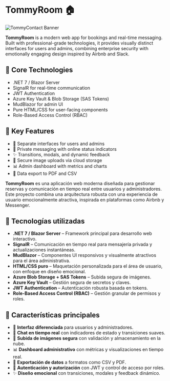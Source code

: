 # TommyRoom 🏠

![TommyContact Banner](./assets/TommyContactBanner.png)

**TommyRoom** is a modern web app for bookings and real-time messaging. Built with professional-grade technologies, it provides visually distinct interfaces for users and admins, combining enterprise security with emotionally engaging design inspired by Airbnb and Slack.

## 🚀 Core Technologies

- .NET 7 / Blazor Server
- SignalR for real-time communication
- JWT Authentication
- Azure Key Vault & Blob Storage (SAS Tokens)
- MudBlazor for admin UI
- Pure HTML/CSS for user-facing components
- Role-Based Access Control (RBAC)

## 🎯 Key Features

- 📱 Separate interfaces for users and admins
- 💬 Private messaging with online status indicators
- ✨ Transitions, modals, and dynamic feedback
- 📸 Secure image uploads via cloud storage
- 📊 Admin dashboard with metrics and charts
- 📄 Data export to PDF and CSV


**TommyRoom** es una aplicación web moderna diseñada para gestionar reservas y comunicación en tiempo real entre usuarios y administradores. Este proyecto combina una arquitectura robusta con una experiencia de usuario emocionalmente atractiva, inspirada en plataformas como Airbnb y Messenger.

## 🚀 Tecnologías utilizadas

- **.NET 7 / Blazor Server** – Framework principal para desarrollo web interactivo.
- **SignalR** – Comunicación en tiempo real para mensajería privada y actualizaciones instantáneas.
- **MudBlazor** – Componentes UI responsivos y visualmente atractivos para el área administrativa.
- **HTML/CSS puro** – Maquetación personalizada para el área de usuario, con enfoque en diseño emocional.
- **Azure Blob Storage + SAS Tokens** – Subida segura de imágenes.
- **Azure Key Vault** – Gestión segura de secretos y claves.
- **JWT Authentication** – Autenticación robusta basada en tokens.
- **Role-Based Access Control (RBAC)** – Gestión granular de permisos y roles.

## 🎯 Características principales

- 📱 **Interfaz diferenciada** para usuarios y administradores.
- 💬 **Chat en tiempo real** con indicadores de estado y transiciones suaves.
- 📸 **Subida de imágenes segura** con validación y almacenamiento en la nube.
- 📊 **Dashboard administrativo** con métricas y visualizaciones en tiempo real.
- 📄 **Exportación de datos** a formatos como CSV y PDF.
- 🔐 **Autenticación y autorización** con JWT y control de acceso por roles.
- ✨ **Diseño emocional** con transiciones, modales y feedback dinámico.